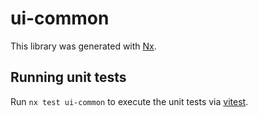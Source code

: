 # ui-common

This library was generated with [Nx](https://nx.dev).

## Running unit tests

Run `nx test ui-common` to execute the unit tests via [vitest](https://vitestjs.io).
